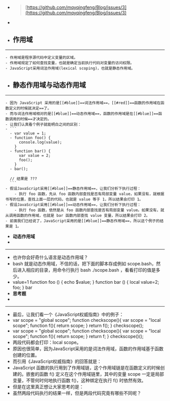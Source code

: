 - > [https://github.com/mqyqingfeng/Blog/issues/3](https://github.com/mqyqingfeng/Blog/issues/3)
-
- ## **作用域**
- ---
	- 作用域是程序源代码中定义变量的区域。
	- 作用域规定了如何查找变量，也就是确定当前执行代码对变量的访问权限。
	- JavaScript采用词法作用域(lexical scoping)，也就是静态作用域。
- ## **静态作用域与动态作用域**
- ---
	- 因为 JavaScript 采用的是[[#blue]]==词法作用域==，[[#red]]==函数的作用域在函数定义的时候就决定==了。
	- 而与词法作用域相对的是[[#blue]]==动态作用域==，函数的作用域是在[[#blue]]==函数调用的时候==才决定的。
	- 让我们认真看个例子就能明白之间的区别：
	- ```
	  - var value = 1;
	  - function foo() {
	      console.log(value);  
	    }  
	  - function bar() {
	      var value = 2;  
	      foo();  
	    }  
	  - bar();
	  
	  // 结果是 ???
	  ```
	- 假设JavaScript采用[[#blue]]==静态作用域==，让我们分析下执行过程：
		- 执行 foo 函数，先从 foo 函数内部查找是否有局部变量 value，如果没有，就根据书写的位置，查找上面一层的代码，也就是 value 等于 1，所以结果会打印 1。
	- 假设JavaScript采用[[#blue]]==动态作用域==，让我们分析下执行过程：
		- 执行 foo 函数，依然是从 foo 函数内部查找是否有局部变量 value。如果没有，就从调用函数的作用域，也就是 bar 函数内部查找 value 变量，所以结果会打印 2。
	- 前面我们已经说了，JavaScript采用的是[[#blue]]==静态作用域==，所以这个例子的结果是 1。
- **动态作用域**
-
- ---
- 也许你会好奇什么语言是动态作用域？
- bash 就是动态作用域，不信的话，把下面的脚本存成例如 scope.bash，然后进入相应的目录，用命令行执行 bash ./scope.bash ，看看打印的值是多少。
- value=1
  function foo () {
    echo $value;
  }
  function bar () {
    local value=2;
    foo;
  }
  bar
- **思考题**
-
- ---
- 最后，让我们看一个《JavaScript权威指南》中的例子：
- var scope = "global scope";
  function checkscope(){
    var scope = "local scope";
    function f(){
        return scope;
    }
    return f();
  }
  checkscope();
- var scope = "global scope";
  function checkscope(){
    var scope = "local scope";
    function f(){
        return scope;
    }
    return f;
  }
  checkscope()();
- 两段代码都会打印：local scope。
- 原因也很简单，因为JavaScript采用的是词法作用域，函数的作用域基于函数创建的位置。
- 而引用《JavaScript权威指南》的回答就是：
- JavaScript 函数的执行用到了作用域链，这个作用域链是在函数定义的时候创建的。嵌套的函数 f() 定义在这个作用域链里，其中的变量 scope 一定是局部变量，不管何时何地执行函数 f()，这种绑定在执行 f() 时依然有效。
- 但是在这里真正想让大家思考的是：
- 虽然两段代码执行的结果一样，但是两段代码究竟有哪些不同呢？